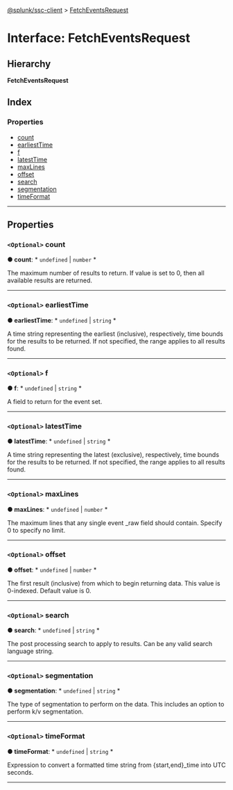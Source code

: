 [@splunk/ssc-client](../README.md) > [FetchEventsRequest](../interfaces/fetcheventsrequest.md)

# Interface: FetchEventsRequest

## Hierarchy

**FetchEventsRequest**

## Index

### Properties

* [count](fetcheventsrequest.md#count)
* [earliestTime](fetcheventsrequest.md#earliesttime)
* [f](fetcheventsrequest.md#f)
* [latestTime](fetcheventsrequest.md#latesttime)
* [maxLines](fetcheventsrequest.md#maxlines)
* [offset](fetcheventsrequest.md#offset)
* [search](fetcheventsrequest.md#search)
* [segmentation](fetcheventsrequest.md#segmentation)
* [timeFormat](fetcheventsrequest.md#timeformat)

---

## Properties

<a id="count"></a>

### `<Optional>` count

**● count**: * `undefined` &#124; `number`
*

The maximum number of results to return. If value is set to 0, then all available results are returned.

___
<a id="earliesttime"></a>

### `<Optional>` earliestTime

**● earliestTime**: * `undefined` &#124; `string`
*

A time string representing the earliest (inclusive), respectively, time bounds for the results to be returned. If not specified, the range applies to all results found.

___
<a id="f"></a>

### `<Optional>` f

**● f**: * `undefined` &#124; `string`
*

A field to return for the event set.

___
<a id="latesttime"></a>

### `<Optional>` latestTime

**● latestTime**: * `undefined` &#124; `string`
*

A time string representing the latest (exclusive), respectively, time bounds for the results to be returned. If not specified, the range applies to all results found.

___
<a id="maxlines"></a>

### `<Optional>` maxLines

**● maxLines**: * `undefined` &#124; `number`
*

The maximum lines that any single event _raw field should contain. Specify 0 to specify no limit.

___
<a id="offset"></a>

### `<Optional>` offset

**● offset**: * `undefined` &#124; `number`
*

The first result (inclusive) from which to begin returning data. This value is 0-indexed. Default value is 0.

___
<a id="search"></a>

### `<Optional>` search

**● search**: * `undefined` &#124; `string`
*

The post processing search to apply to results. Can be any valid search language string.

___
<a id="segmentation"></a>

### `<Optional>` segmentation

**● segmentation**: * `undefined` &#124; `string`
*

The type of segmentation to perform on the data. This includes an option to perform k/v segmentation.

___
<a id="timeformat"></a>

### `<Optional>` timeFormat

**● timeFormat**: * `undefined` &#124; `string`
*

Expression to convert a formatted time string from {start,end}_time into UTC seconds.

___

